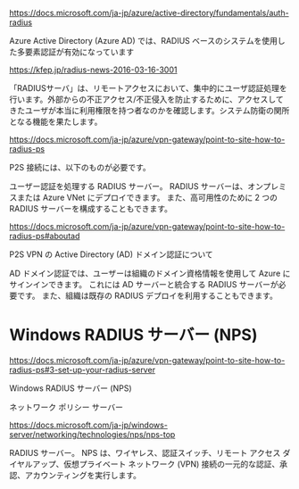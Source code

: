 
https://docs.microsoft.com/ja-jp/azure/active-directory/fundamentals/auth-radius

Azure Active Directory (Azure AD) では、RADIUS ベースのシステムを使用した多要素認証が有効になっています

https://kfep.jp/radius-news-2016-03-16-3001

「RADIUSサーバ」は、リモートアクセスにおいて、集中的にユーザ認証処理を行います。外部からの不正アクセス/不正侵入を防止するために、アクセスしてきたユーザが本当に利用権限を持つ者なのかを確認します。システム防衛の関所となる機能を果たします。

https://docs.microsoft.com/ja-jp/azure/vpn-gateway/point-to-site-how-to-radius-ps

P2S 接続には、以下のものが必要です。

ユーザー認証を処理する RADIUS サーバー。 RADIUS サーバーは、オンプレミスまたは Azure VNet にデプロイできます。 また、高可用性のために 2 つの RADIUS サーバーを構成することもできます。

https://docs.microsoft.com/ja-jp/azure/vpn-gateway/point-to-site-how-to-radius-ps#aboutad

P2S VPN の Active Directory (AD) ドメイン認証について

AD ドメイン認証では、ユーザーは組織のドメイン資格情報を使用して Azure にサインインできます。 これには AD サーバーと統合する RADIUS サーバーが必要です。 また、組織は既存の RADIUS デプロイを利用することもできます。

# Windows RADIUS サーバー (NPS) 

https://docs.microsoft.com/ja-jp/azure/vpn-gateway/point-to-site-how-to-radius-ps#3-set-up-your-radius-server

Windows RADIUS サーバー (NPS) 

ネットワーク ポリシー サーバー

https://docs.microsoft.com/ja-jp/windows-server/networking/technologies/nps/nps-top

RADIUS サーバー。 NPS は、ワイヤレス、認証スイッチ、リモート アクセス ダイヤルアップ、仮想プライベート ネットワーク (VPN) 接続の一元的な認証、承認、アカウンティングを実行します。 
